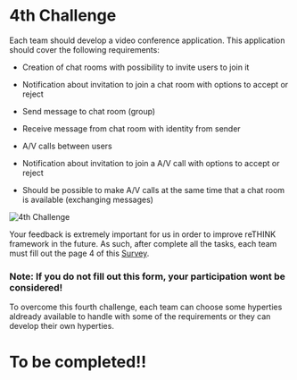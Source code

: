 # 4th Challenge

Each team should develop a video conference application. This application should cover the following requirements:

 * Creation of chat rooms with possibility to invite users to join it
 
 * Notification about invitation to join a chat room with options to accept or reject

 * Send message to chat room (group)

 * Receive message from chat room with identity from sender
 
 * A/V calls between users
 
 * Notification about invitation to join a A/V call with options to accept or reject
 
 * Should be possible to make A/V calls at the same time that a chat room is available (exchanging messages)


![4th Challenge](https://github.com/BernardoMG/dev-reTHINK-challenge/blob/master/Figures/2-Challenge.jpg)


Your feedback is extremely important for us in order to improve reTHINK framework in the future. As such, after complete all the tasks, each team must fill out the page 4 of this [Survey](https://docs.google.com/forms/d/e/1FAIpQLSeFt56Ura0zkTqg_VX9od_jBZtE3-2mt_urTFvxsoRuQ3uJRw/viewform). 

### Note: If you do not fill out this form, your participation wont be considered! 


To overcome this fourth challenge, each team can choose some hyperties aldready available to handle with some of the requirements or they can develop their own hyperties. 


# To be completed!!

